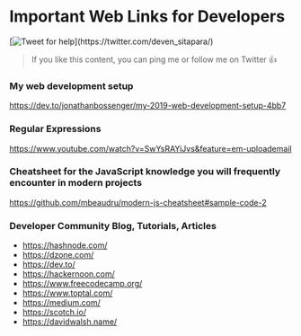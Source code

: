 # Important Web Links for Developers

[![Tweet for help]([http://shriramsoft.com/wp-content/uploads/2018/04/logo.png](https://media2.dev.to/dynamic/image/width=320,height=320,fit=cover,gravity=auto,format=auto/https%3A%2F%2Fdev-to-uploads.s3.amazonaws.com%2Fuploads%2Fuser%2Fprofile_image%2F223875%2F5ccec9b6-2b0f-4ece-bbc4-74d1764244f1.png))](https://twitter.com/deven_sitapara/)

> If you like this content, you can ping me or follow me on Twitter :+1:



### My web development setup
https://dev.to/jonathanbossenger/my-2019-web-development-setup-4bb7

### Regular Expressions
https://www.youtube.com/watch?v=SwYsRAYiJvs&feature=em-uploademail


### Cheatsheet for the JavaScript knowledge you will frequently encounter in modern projects
https://github.com/mbeaudru/modern-js-cheatsheet#sample-code-2


### Developer Community Blog, Tutorials, Articles 
- https://hashnode.com/
- https://dzone.com/
- https://dev.to/
- https://hackernoon.com/
- https://www.freecodecamp.org/
- https://www.toptal.com/
- https://medium.com/
- https://scotch.io/
- https://davidwalsh.name/


